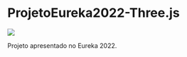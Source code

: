 ﻿# ProjetoEureka2022-Three.js

![](/Imagens/Timeline2-ezgif.com-video-to-gif-converter.gif)

Projeto apresentado no Eureka 2022.
